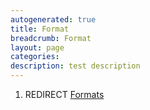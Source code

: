 ```yaml
---
autogenerated: true
title: Format
breadcrumb: Format
layout: page
categories: 
description: test description
---
```


1.  REDIRECT [Formats](Formats)
